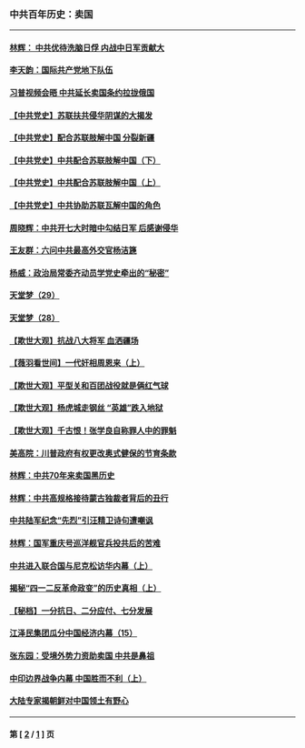 ### 中共百年历史：卖国
---
#### [林辉： 中共优待洗脑日俘 内战中日军贡献大](../../pages/nf1176117/n13624644.md?10020430) 
#### [李天韵：国际共产党地下队伍](../../pages/nf1176117/n13611808.md?10020430) 
#### [习普视频会晤 中共延长卖国条约拉拢俄国](../../pages/nf1176117/n13060971.md?10020430) 
#### [【中共党史】苏联扶共侵华阴谋的大揭发](../../pages/nf1176117/n13056050.md?10020430) 
#### [【中共党史】配合苏联肢解中国 分裂新疆](../../pages/nf1176117/n13040700.md?10020430) 
#### [【中共党史】中共配合苏联肢解中国（下）](../../pages/nf1176117/n13035660.md?10020430) 
#### [【中共党史】中共配合苏联肢解中国（上）](../../pages/nf1176117/n13030262.md?10020430) 
#### [【中共党史】中共协助苏联瓦解中国的角色](../../pages/nf1176117/n13018109.md?10020430) 
#### [周晓辉：中共开七大时暗中勾结日军 后感谢侵华](../../pages/nf1176117/n12921960.md?10020430) 
#### [王友群：六问中共最高外交官杨洁篪](../../pages/nf1176117/n12836495.md?10020430) 
#### [杨威：政治局常委齐动员学党史牵出的“秘密”](../../pages/nf1176117/n12764642.md?10020430) 
#### [天堂梦（29）](../../pages/nf1176117/n12408465.md?10020430) 
#### [天堂梦（28）](../../pages/nf1176117/n12408309.md?10020430) 
#### [【欺世大观】抗战八大将军 血洒疆场](../../pages/nf1176117/n12357044.md?10020430) 
#### [【薇羽看世间】一代奸相周恩来（上）](../../pages/nf1176117/n12401109.md?10020430) 
#### [【欺世大观】平型关和百团战役就是俩红气球](../../pages/nf1176117/n12359157.md?10020430) 
#### [【欺世大观】杨虎城走钢丝 “英雄”跌入地狱](../../pages/nf1176117/n12358840.md?10020430) 
#### [【欺世大观】千古恨！张学良自称罪人中的罪魁](../../pages/nf1176117/n12358629.md?10020430) 
#### [美高院：川普政府有权更改奥式健保的节育条款](../../pages/nf1176117/n12242171.md?10020430) 
#### [林辉：中共70年来卖国黑历史](../../pages/nf1176117/n11552181.md?10020430) 
#### [林辉：中共高规格接待蒙古独裁者背后的丑行](../../pages/nf1176117/n11225005.md?10020430) 
#### [中共陆军纪念“先烈”引汪精卫诗句遭嘲讽](../../pages/nf1176117/n11153345.md?10020430) 
#### [林辉：国军重庆号巡洋舰官兵投共后的苦难](../../pages/nf1176117/n10997801.md?10020430) 
#### [中共进入联合国与尼克松访华内幕（上）](../../pages/nf1176117/n10138788.md?10020430) 
#### [揭秘“四一二反革命政变”的历史真相（上）](../../pages/nf1176117/n9996650.md?10020430) 
#### [【秘档】一分抗日、二分应付、七分发展](../../pages/nf1176117/n9331484.md?10020430) 
#### [江泽民集团瓜分中国经济内幕（15）](../../pages/nf1176117/n9268584.md?10020430) 
#### [张东园：受境外势力资助卖国 中共是鼻祖](../../pages/nf1176117/n9272480.md?10020430) 
#### [中印边界战争内幕 中国胜而不利（上）](../../pages/nf1176117/n9252458.md?10020430) 
#### [大陆专家揭朝鲜对中国领土有野心](../../pages/nf1176117/n9074056.md?10020430) 

---
#### 第 [ [2](./2.md?10020430) / [1](./1.md?10020430) ] 页

